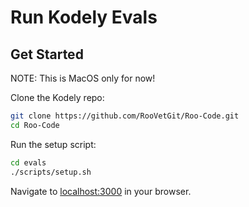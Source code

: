 # Run Kodely Evals

## Get Started

NOTE: This is MacOS only for now!

Clone the Kodely repo:

```sh
git clone https://github.com/RooVetGit/Roo-Code.git
cd Roo-Code
```

Run the setup script:

```sh
cd evals
./scripts/setup.sh
```

Navigate to [localhost:3000](http://localhost:3000/) in your browser.
